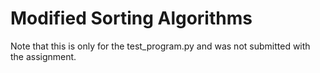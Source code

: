# Modified Sorting Algorithms

Note that this is only for the test_program.py and was not submitted with the assignment.